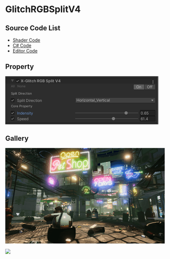 
# GlitchRGBSplitV4

## Source Code List
- [Shader Code](Shader/GlitchRGBSplitV4.shader)
- [C# Code](GlitchRGBSplitV4.cs)
- [Editor Code](Editor/GlitchRGBSplitV4Editor.cs)


## Property
![](https://raw.githubusercontent.com/QianMo/X-PostProcessing-Gallery/master/Media/Glitch/GlitchRGBSplitV4/GlitchRGBSplitV4.png)

## Gallery

![](https://raw.githubusercontent.com/QianMo/X-PostProcessing-Gallery/master/Media/Glitch/GlitchRGBSplitV4/GlitchRGBSplitV4-2.gif)

![](https://raw.githubusercontent.com/QianMo/X-PostProcessing-Gallery/master/Media/Glitch/GlitchRGBSplitV4/GlitchRGBSplitV4.gif)

